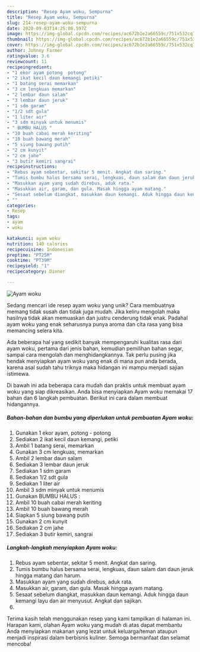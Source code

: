 ```yaml
---
description: "Resep Ayam woku, Sempurna"
title: "Resep Ayam woku, Sempurna"
slug: 214-resep-ayam-woku-sempurna
date: 2020-09-03T14:25:08.597Z
image: https://img-global.cpcdn.com/recipes/ac672b1e2a66559c/751x532cq70/ayam-woku-foto-resep-utama.jpg
thumbnail: https://img-global.cpcdn.com/recipes/ac672b1e2a66559c/751x532cq70/ayam-woku-foto-resep-utama.jpg
cover: https://img-global.cpcdn.com/recipes/ac672b1e2a66559c/751x532cq70/ayam-woku-foto-resep-utama.jpg
author: Johnny Farmer
ratingvalue: 3.6
reviewcount: 11
recipeingredient:
- "1 ekor ayam potong  potong"
- "2 ikat kecil daun kemangi petiki"
- "1 batang serai memarkan"
- "3 cm lengkuas memarkan"
- "2 lembar daun salam"
- "3 lembar daun jeruk"
- "1 sdm garam"
- "1/2 sdt gula"
- "1 liter air"
- "3 sdm minyak untuk menumis"
- " BUMBU HALUS "
- "10 buah cabai merah keriting"
- "10 buah bawang merah"
- "5 siung bawang putih"
- "2 cm kunyit"
- "2 cm jahe"
- "3 butir kemiri sangrai"
recipeinstructions:
- "Rebus ayam sebentar, sekitar 5 menit. Angkat dan saring."
- "Tumis bumbu halus bersama serai, lengkuas, daun salam dan daun jeruk hingga matang dan harum."
- "Masukkan ayam yang sudah direbus, aduk rata."
- "Masukkan air, garam, dan gula. Masak hingga ayam matang."
- "Sesaat sebelum diangkat, masukkan daun kemangi. Aduk hingga daun kemangi layu dan air menyusut. Angkat dan sajikan."
- ""
categories:
- Resep
tags:
- ayam
- woku

katakunci: ayam woku 
nutrition: 140 calories
recipecuisine: Indonesian
preptime: "PT25M"
cooktime: "PT39M"
recipeyield: "1"
recipecategory: Dinner

---
```



![Ayam woku](https://img-global.cpcdn.com/recipes/ac672b1e2a66559c/751x532cq70/ayam-woku-foto-resep-utama.jpg)

Sedang mencari ide resep ayam woku yang unik? Cara membuatnya memang tidak susah dan tidak juga mudah. Jika keliru mengolah maka hasilnya tidak akan memuaskan dan justru cenderung tidak enak. Padahal ayam woku yang enak seharusnya punya aroma dan cita rasa yang bisa memancing selera kita.

Ada beberapa hal yang sedikit banyak mempengaruhi kualitas rasa dari ayam woku, pertama dari jenis bahan, kemudian pemilihan bahan segar, sampai cara mengolah dan menghidangkannya. Tak perlu pusing jika hendak menyiapkan ayam woku yang enak di mana pun anda berada, karena asal sudah tahu triknya maka hidangan ini mampu menjadi sajian istimewa.




Di bawah ini ada beberapa cara mudah dan praktis untuk membuat ayam woku yang siap dikreasikan. Anda bisa menyiapkan Ayam woku memakai 17 bahan dan 6 langkah pembuatan. Berikut ini cara dalam membuat hidangannya.

<!--inarticleads1-->

##### Bahan-bahan dan bumbu yang diperlukan untuk pembuatan Ayam woku:

1. Gunakan 1 ekor ayam, potong - potong
1. Sediakan 2 ikat kecil daun kemangi, petiki
1. Ambil 1 batang serai, memarkan
1. Gunakan 3 cm lengkuas, memarkan
1. Ambil 2 lembar daun salam
1. Sediakan 3 lembar daun jeruk
1. Sediakan 1 sdm garam
1. Sediakan 1/2 sdt gula
1. Sediakan 1 liter air
1. Ambil 3 sdm minyak untuk menumis
1. Gunakan  BUMBU HALUS :
1. Ambil 10 buah cabai merah keriting
1. Ambil 10 buah bawang merah
1. Siapkan 5 siung bawang putih
1. Gunakan 2 cm kunyit
1. Sediakan 2 cm jahe
1. Sediakan 3 butir kemiri, sangrai




<!--inarticleads2-->

##### Langkah-langkah menyiapkan Ayam woku:

1. Rebus ayam sebentar, sekitar 5 menit. Angkat dan saring.
1. Tumis bumbu halus bersama serai, lengkuas, daun salam dan daun jeruk hingga matang dan harum.
1. Masukkan ayam yang sudah direbus, aduk rata.
1. Masukkan air, garam, dan gula. Masak hingga ayam matang.
1. Sesaat sebelum diangkat, masukkan daun kemangi. Aduk hingga daun kemangi layu dan air menyusut. Angkat dan sajikan.
1. 




Terima kasih telah menggunakan resep yang kami tampilkan di halaman ini. Harapan kami, olahan Ayam woku yang mudah di atas dapat membantu Anda menyiapkan makanan yang lezat untuk keluarga/teman ataupun menjadi inspirasi dalam berbisnis kuliner. Semoga bermanfaat dan selamat mencoba!
